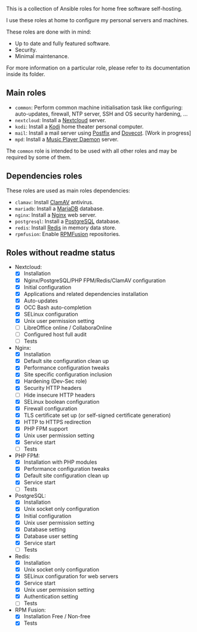 This is a collection of Ansible roles for home free software self-hosting.

I use these roles at home to configure my personal servers and machines.

These roles are done with in mind:

* Up to date and fully featured software.
* Security.
* Minimal maintenance.

For more information on a particular role, please refer to its documentation inside its folder.

## Main roles

* `common`: Perform common machine initialisation task like configuring:
            auto-updates, firewall, NTP server, SSH and OS security hardening,
            ...
* `nextcloud`: Install a [Nextcloud](https://nextcloud.com) server.
* `kodi`: Install a [Kodi](https://kodi.tv) home theater personal computer.
* `mail`: Install a mail server using [Postfix](http://www.postfix.org/) and [Dovecot](https://www.dovecot.org/). [Work in progress]
* `mpd`: Install a [Music Player Daemon](https://www.musicpd.org/) server.

The `common` role is intended to be used with all other roles and may be 
required by some of them.

## Dependencies roles

These roles are used as main roles dependencies:

* `clamav`: Install [ClamAV](https://www.clamav.net) antivirus.
* `mariadb`: Install a [MariaDB](https://mariadb.org) database.
* `nginx`: Install a [Nginx](https://nginx.org) web server.
* `postgresql`: Install a [PostgreSQL](https://www.postgresql.org) database.
* `redis`: Install [Redis](https://redis.io) in memory data store.
* `rpmfusion`: Enable [RPMFusion](https://rpmfusion.org) repositories.

## Roles without readme status

* Nextcloud:
    * [X] Installation
    * [X] Nginx/PostgreSQL/PHP FPM/Redis/ClamAV configuration
    * [X] Initial configuration
    * [X] Applications and related dependencies installation
    * [X] Auto-updates
    * [X] OCC Bash auto-completion
    * [X] SELinux configuration
    * [X] Unix user permission setting
    * [ ] LibreOffice online / CollaboraOnline
    <!---
    https://nextcloud.com/collaboraonline/
    https://www.collaboraoffice.com/code/#what_is_code
    -->
    * [ ] Configured host full audit
    * [ ] Tests

* Nginx:
    * [X] Installation
    * [X] Default site configuration clean up
    * [X] Performance configuration tweaks
    * [X] Site specific configuration inclusion
    * [X] Hardening (Dev-Sec role)
    * [X] Security HTTP headers
    * [ ] Hide insecure HTTP headers <!--- https://veggiespam.com/headers/ -->
    * [X] SELinux boolean configuration
    * [X] Firewall configuration
    * [X] TLS certificate set up (or self-signed certificate generation)
    * [X] HTTP to HTTPS redirection
    * [X] PHP FPM support
    * [X] Unix user permission setting
    * [X] Service start
    * [ ] Tests

* PHP FPM:
    * [X] Installation with PHP modules
    * [X] Performance configuration tweaks
    * [X] Default site configuration clean up
    * [X] Service start
    * [ ] Tests

* PostgreSQL:
    * [X] Installation
    * [X] Unix socket only configuration
    * [X] Initial configuration
    * [X] Unix user permission setting
    * [X] Database setting
    * [X] Database user setting
    * [X] Service start
    * [ ] Tests

* Redis:
    * [X] Installation
    * [X] Unix socket only configuration
    * [X] SELinux configuration for web servers
    * [X] Service start
    * [X] Unix user permission setting
    * [X] Authentication setting
    * [ ] Tests

* RPM Fusion:
    * [X] Installation Free / Non-free
    * [X] Tests
